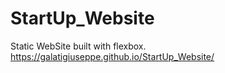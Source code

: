 # StartUp_Website
Static WebSite built with flexbox.  https://galatigiuseppe.github.io/StartUp_Website/
